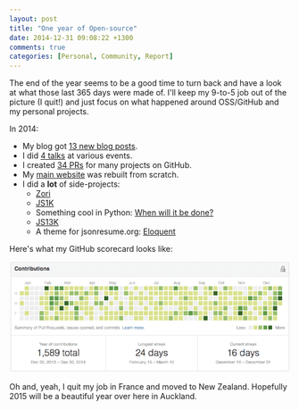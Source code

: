```yaml
---
layout: post
title: "One year of Open-source"
date: 2014-12-31 09:08:22 +1300
comments: true
categories: [Personal, Community, Report]
---
```


The end of the year seems to be a good time to turn back and have a look at what those last 365 days were made of. I'll keep my 9-to-5 job out of the picture (I quit!) and just focus on what happened around OSS/GitHub and my personal projects.

<!-- more -->

In 2014:

- My blog got [13 new blog posts](/archives/).
- I did [4 talks](/talks/) at various events.
- I created [34 PRs](https://github.com/thibaudcolas?tab=overview&from=2010-12-01&to=2010-12-31) for many projects on GitHub.
- My [main website](https://thib.me) was rebuilt from scratch.
- I did a **lot** of side-projects:
  - [Zori](https://github.com/FlipFlopWeekly/zori)
  - [JS1K](https://github.com/thibaudcolas/js1k-2014)
  - Something cool in Python: [When will it be done?](http://whenwillitbedone.trgdy.com/)
  - [JS13K](https://github.com/FatBoyCrew/elements-shmup)
  - A theme for jsonresume.org: [Eloquent](https://github.com/thibaudcolas/jsonresume-theme-eloquent)

Here's what my GitHub scorecard looks like:

![GitHub contributions over the year](/images/github-scorecard.png)

Oh and, yeah, I quit my job in France and moved to New Zealand. Hopefully 2015 will be a beautiful year over here in Auckland.

